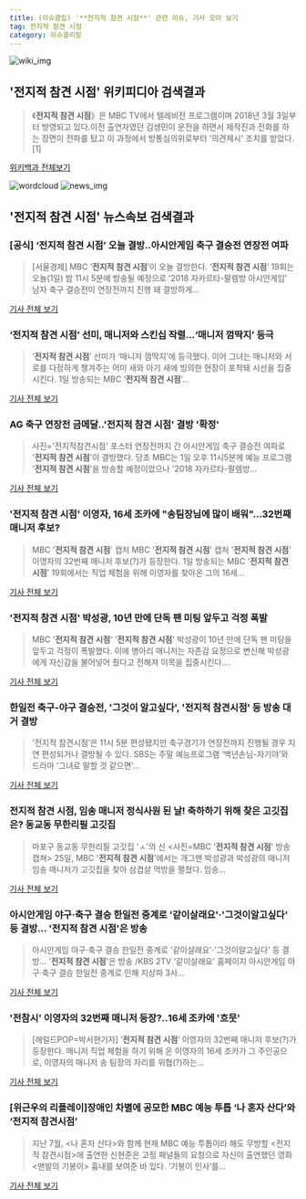 ```yaml
---
title: (이슈클립) '**전지적 참견 시점**' 관련 이슈, 기사 모아 보기
tag: 전지적 참견 시점
category: 이슈클리핑
---
```

![wiki_img](https://user-images.githubusercontent.com/42597476/44503234-41136a80-a6d0-11e8-9071-6fc6418eafe4.png)
## **'**전지적 참견 시점**'** 위키피디아 검색결과
>《**전지적 참견 시점**》은 MBC TV에서 텔레비전 프로그램이며 2018년 3월 3일부터 방영되고 있다.이전 출연자였던 김생민이 운전을 하면서 제작진과 전화를 하는 장면이 전파를 탔고 이 과정에서 방통심의위로부터 '의견제시' 조치를 받았다.[1]

<a href="https://ko.wikipedia.org/wiki/전지적 참견 시점" target="_blank">위키백과 전체보기</a>

![wordcloud](https://s3.ap-northeast-2.amazonaws.com/lyrics101-wordcloud/2018-09-01-1535812535.png)
![news_img](https://user-images.githubusercontent.com/42597476/44507050-1206f400-a6e4-11e8-8d98-7ffbfebb353f.png)
## **'**전지적 참견 시점**'** 뉴스속보 검색결과
### [공식] ‘**전지적 참견 시점**’ 오늘 결방..아시안게임 축구 결승전 연장전 여파

>[서울경제] MBC ‘**전지적 참견 시점**’이 오늘 결방한다. ‘**전지적 참견 시점**’ 19회는 오늘(1일) 밤 11시 5분에 방송될 예정으로 ‘2018 자카르타-팔렘방 아시안게임’ 남자 축구 결승전이 연장전까지 진행 돼 결방하게...

<a href="http://www.sedaily.com/NewsView/1S4GWYW113" target="_blank">기사 전체 보기</a>

### ‘**전지적 참견 시점**’ 선미, 매니저와 스킨십 작렬…‘매니저 껌딱지’ 등극

>‘**전지적 참견 시점**’ 선미가 ‘매니저 껌딱지’에 등극했다. 이어 그녀는 매니저와 서로를 다정하게 챙겨주는 어미 새와 아기 새에 빙의한 현장이 포착돼 시선을 집중시킨다. 1일 방송되는 MBC ‘**전지적 참견 시점**’...

<a href="http://star.mk.co.kr/new/view.php?mc=ST&year=2018&no=550646" target="_blank">기사 전체 보기</a>

### AG 축구 연장전 금메달..'**전지적 참견 시점**' 결방 '확정'

>사진='전지적참견시점' 포스터 연장전까지 간 아시안게임 축구 결승전 여파로 '**전지적 참견 시점**'이 결방했다. 당초 MBC는 1일 오후 11시5분께 예능 프로그램 '**전지적 참견 시점**'을 방송할 예정이었으나 '2018 자카르타-팔렘방...

<a href="http://star.mt.co.kr/stview.php?no=2018090123052044593" target="_blank">기사 전체 보기</a>

### '**전지적 참견 시점**' 이영자, 16세 조카에 "송팀장님에 많이 배워"…32번째 매니저 후보?

>MBC '**전지적 참견 시점**' 캡처 MBC '**전지적 참견 시점**' 캡처 '**전지적 참견 시점**' 이영자의 32번째 매니저 후보(?)가 등장한다. 1일 방송되는 MBC '**전지적 참견 시점**' 19회에서는 직업 체험을 위해 이영자를 찾아온 그의 16세...

<a href="http://www.joongboo.com/news/articleView.html?idxno=1283202" target="_blank">기사 전체 보기</a>

### '**전지적 참견 시점**' 박성광, 10년 만에 단독 팬 미팅 앞두고 걱정 폭발

>MBC '**전지적 참견 시점**' '**전지적 참견 시점**' 박성광이 10년 만에 단독 팬 미팅을 앞두고 걱정이 폭발했다. 이에 병아리 매니저는 자존감 요정으로 변신해 박성광에게 자신감을 불어넣어 줬다고 전해져 이목을 집중시킨다....

<a href="http://news.imaeil.com/Entertainments/2018090109562433382" target="_blank">기사 전체 보기</a>

### 한일전 축구-야구 결승전, '그것이 알고싶다', '전지적 참견시점' 등 방송 대거 결방

>'전지적 참견시점’은 11시 5분 편성됐지만 축구경기가 연장전까지 진행될 경우 지연 편성되거나 결방될 수 있다. SBS는 주말 예능프로그램 ‘백년손님-자기야’와 드라마 ‘그녀로 말할 것 같으면’...

<a href="http://www.nextdaily.co.kr/news/article.html?id=20180901800015" target="_blank">기사 전체 보기</a>

### **전지적 참견 시점**, 임송 매니저 정식사원 된 날! 축하하기 위해 찾은 고깃집은? 동교동 무한리필 고깃집

>마포구 동교동 무한리필 고깃집 'ㅅ'의 신 <사진=MBC '**전지적 참견 시점**' 방송 캡쳐> 25일, MBC '**전지적 참견 시점**'에서는 개그맨 박성광과 박성광의 매니저 임송 매니저가 고깃집을 찾아 삼겹살 먹방을 펼쳤다. 임송...

<a href="http://www.sommeliertimes.com/news/articleView.html?idxno=10128" target="_blank">기사 전체 보기</a>

### 아시안게임 야구·축구 결승 한일전 중계로 '같이살래요'·'그것이알고싶다' 등 결방… '**전지적 참견 시점**'은 방송

>아시안게임 야구·축구 결승 한일전 중계로 '같이살래요'·'그것이알고싶다' 등 결방… '**전지적 참견 시점**'은 방송 /KBS 2TV '같이살래요' 홈페이지  아시안게임 야구·축구 결승 한일전 중계로 인해 지상파 3사...

<a href="http://www.kyeongin.com/main/view.php?key=20180901001509053" target="_blank">기사 전체 보기</a>

### '전참시' 이영자의 32번째 매니저 등장?‥16세 조카에 '흐뭇'

>[헤럴드POP=박서현기자] ‘**전지적 참견 시점**’ 이영자의 32번째 매니저 후보(?)가 등장한다. 매니저 직업 체험을 하기 위해 온 이영자의 16세 조카가 그 주인공으로, 이영자의 매니저 송 팀장의 자리를 위협(?)하는...

<a href="http://biz.heraldcorp.com/view.php?ud=201808311302368182959_1" target="_blank">기사 전체 보기</a>

### [위근우의 리플레이]장애인 차별에 공모한 MBC 예능 투톱 ‘나 혼자 산다’와 ‘전지적 참견시점’

>지난 7월, <나 혼자 산다>와 함께 현재 MBC 예능 투톱이라 해도 무방할 <전지적 참견시점>에 출연한 신현준은 고정 패널들의 요청으로 자신이 출연했던 영화 <맨발의 기봉이> 흉내를 보여준 바 있다. ‘기봉이 인사’를...

<a href="http://news.khan.co.kr/kh_news/khan_art_view.html?artid=201808311640005&code=960100" target="_blank">기사 전체 보기</a>



